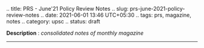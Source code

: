 .. title: PRS - June'21 Policy Review Notes
.. slug: prs-june-2021-policy-review-notes
.. date: 2021-06-01 13:46 UTC+05:30
.. tags: prs, magazine, notes
.. category: upsc
.. status: draft

**Description** : *consolidated notes of monthly magazine*

***
<!-- TEASER_END -->